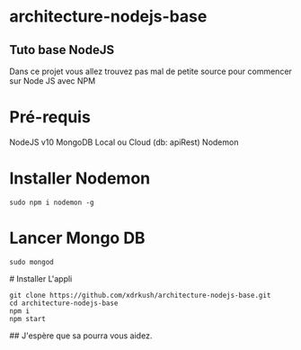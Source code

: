 # architecture-nodejs-base

## Tuto base NodeJS

Dans ce projet vous allez trouvez pas mal de petite source pour commencer sur Node JS avec NPM

# Pré-requis

NodeJS v10
MongoDB Local ou Cloud (db: apiRest) Nodemon

# Installer Nodemon
```
sudo npm i nodemon -g
```

# Lancer Mongo DB

```
sudo mongod
```

# Installer L'appli

```
git clone https://github.com/xdrkush/architecture-nodejs-base.git
cd architecture-nodejs-base
npm i
npm start
```

## J'espère que sa pourra vous aidez.

